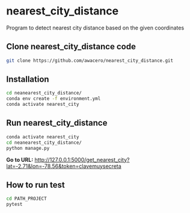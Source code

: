 # nearest_city_distance

Program to detect nearest city distance based on the given coordinates

## Clone nearest_city_distance code

``` bash
git clone https://github.com/awacero/nearest_city_distance.git

```

## Installation

``` bash
cd neanearest_city_distance/
conda env create -f environment.yml
conda activate nearest_city
```


## Run nearest_city_distance

``` bash
conda activate nearest_city
cd neanearest_city_distance/
python manage.py
```

**Go to URL:** http://127.0.0.1:5000/get_nearest_city?lat=-2.71&lon=-78.56&token=clavemuysecreta

## How to run test

``` bash
cd PATH_PROJECT
pytest
```
